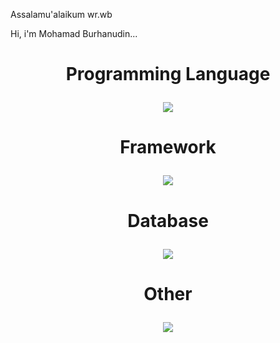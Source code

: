 Assalamu'alaikum wr.wb

Hi, i'm Mohamad Burhanudin...

# <p align="center">Programming Language</p>
<p align="center">
  <a href="https://skillicons.dev">
    <img src="https://skillicons.dev/icons?i=python,php,html,css,js,dart,kotlin" />
  </a>
</p>

# <p align="center">Framework</p>
<p align="center">
  <a href="https://skillicons.dev">
    <img src="https://skillicons.dev/icons?i=flask,jquery,bootstrap" />
  </a>
</p>

# <p align="center">Database</p>
<p align="center">
  <a href="https://skillicons.dev">
    <img src="https://skillicons.dev/icons?i=mysql,postgres,mongodb,sqlite" />
  </a>
</p>

# <p align="center">Other</p>
<p align="center">
  <a href="https://skillicons.dev">
    <img src="https://skillicons.dev/icons?i=git,github,gitlab,vscode,selenium,postman,androidstudio,flutter" />
  </a>
</p>
